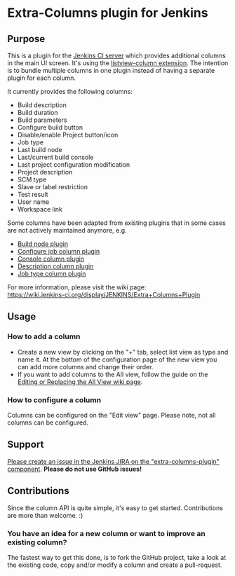 # Extra-Columns plugin for Jenkins


## Purpose

This is a plugin for the [Jenkins CI server](https://jenkins.io) which provides additional columns in the main UI screen.
It's using the [listview-column extension](https://wiki.jenkins-ci.org/display/JENKINS/Extension+points#Extensionpoints-hudson.views.ListViewColumn).
The intention is to bundle multiple columns in one plugin instead of having a separate plugin for each column.

It currently provides the following columns:

* Build description
* Build duration
* Build parameters
* Configure build button
* Disable/enable Project button/icon
* Job type
* Last build node
* Last/current build console
* Last project configuration modification
* Project description
* SCM type
* Slave or label restriction
* Test result
* User name
* Workspace link

Some columns have been adapted from existing plugins that in some cases are not actively maintained anymore, e.g.

* [Build node plugin](https://wiki.jenkins-ci.org/display/JENKINS/Build+Node+Column+Plugin)
* [Configure job column plugin](https://wiki.jenkins-ci.org/display/JENKINS/Configure+Job+Column+Plugin)
* [Console column plugin](https://wiki.jenkins-ci.org/display/JENKINS/Console+Column+Plugin)
* [Description column plugin](https://wiki.jenkins-ci.org/display/JENKINS/Description+Column+Plugin)
* [Job type column plugin](https://wiki.jenkins-ci.org/display/JENKINS/Job+Type+Column+Plugin)


For more information, please visit the wiki page:  
<https://wiki.jenkins-ci.org/display/JENKINS/Extra+Columns+Plugin>

## Usage


### How to add a column

* Create a new view by clicking on the "+" tab, select list view as type and name it. At the bottom of the configuration page of the new view you can add more columns and change their order.
* If you want to add columns to the All view, follow the guide on the [Editing or Replacing the All View wiki page](https://wiki.jenkins-ci.org/display/JENKINS/Editing+or+Replacing+the+All+View).

### How to configure a column

Columns can be configured on the "Edit view" page. Please note, not all columns can be configured.

## Support


[Please create an issue in the Jenkins JIRA on the "extra-columns-plugin" component](https://issues.jenkins-ci.org/secure/CreateIssueDetails!init.jspa?pid=10172&issuetype=1&components=15943).
__Please do not use GitHub issues!__

## Contributions

Since the column API is quite simple, it's easy to get started. 
Contributions are more than welcome. :)

### You have an idea for a new column or want to improve an existing column?
The fastest way to get this done, is to fork the GitHub project, take a look at the existing code, copy and/or modify a column and create a pull-request.

